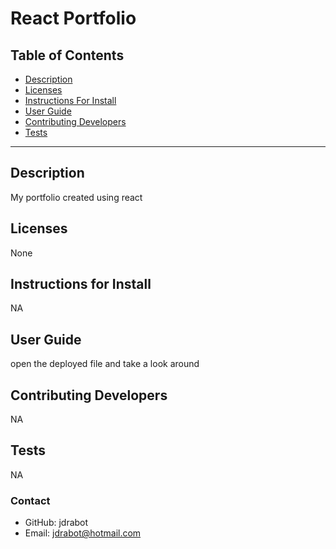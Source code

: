 # React Portfolio

## Table of Contents

- [Description](#installation)
- [Licenses](#licenses)
- [Instructions For Install](#instructionsForInstall)
- [User Guide](#userGuide)
- [Contributing Developers](#contributingDevelopers)
- [Tests](#tests)

---

## Description

My portfolio created using react

## Licenses

None

## Instructions for Install

NA

## User Guide

open the deployed file and take a look around

## Contributing Developers

NA

## Tests

NA

### Contact

- GitHub: jdrabot
- Email: jdrabot@hotmail.com
